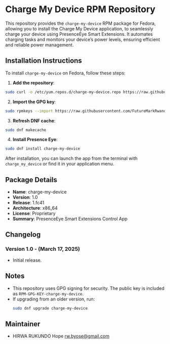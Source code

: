 # Charge My Device RPM Repository

This repository provides the `charge-my-device` RPM package for Fedora, allowing you to install the Charge My Device application, to seamlessly charge your device using PresenceEye Smart Extensions. It automates charging tasks and monitors your device’s power levels, ensuring efficient and reliable power management.

## Installation Instructions

To install `charge-my-device` on Fedora, follow these steps:

1. **Add the repository**:
```bash
sudo curl -o /etc/yum.repos.d/charge-my-device.repo https://raw.githubusercontent.com/FutureMarkRwanda/charge-my-device-rpm-repo/main/charge-my-device.repo
```

2. **Import the GPG key**:
```bash
sudo rpmkeys --import https://raw.githubusercontent.com/FutureMarkRwanda/charge-my-device-rpm-repo/main/RPM-GPG-KEY-charge-my-device
```

3. **Refresh DNF cache**:
```bash
sudo dnf makecache
```

4. **Install Presence Eye**:
```bash
sudo dnf install charge-my-device
```

After installation, you can launch the app from the terminal with `charge_my_device` or find it in your application menu.

## Package Details
- **Name**: charge-my-device
- **Version**: 1.0
- **Release**: 1.fc41
- **Architecture**: x86_64
- **License**: Proprietary
- **Summary**: PresenceEye Smart Extensions Control App

## Changelog
### **Version 1.0 - (March 17, 2025)**
- Initial release.

## Notes
- This repository uses GPG signing for security. The public key is included as `RPM-GPG-KEY-charge-my-device`.
- If upgrading from an older version, run:
  ```bash
  sudo dnf upgrade charge-my-device
  ```

## Maintainer
- HIRWA RUKUNDO Hope <rw.byose@gmail.com>
